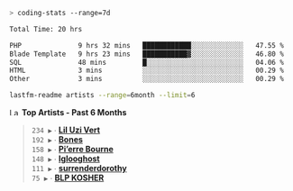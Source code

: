 ```zsh
> coding-stats --range=7d
```

<!--START_SECTION:waka-->

```txt
Total Time: 20 hrs

PHP              9 hrs 32 mins   ████████████░░░░░░░░░░░░░   47.55 %
Blade Template   9 hrs 23 mins   ███████████▓░░░░░░░░░░░░░   46.80 %
SQL              48 mins         █░░░░░░░░░░░░░░░░░░░░░░░░   04.06 %
HTML             3 mins          ░░░░░░░░░░░░░░░░░░░░░░░░░   00.29 %
Other            3 mins          ░░░░░░░░░░░░░░░░░░░░░░░░░   00.29 %
```

<!--END_SECTION:waka-->

```zsh
lastfm-readme artists --range=6month --limit=6
```

<!--START_LASTFM_ARTISTS:{"period": "6month", "rows": 6}-->
<a href="https://last.fm" target="_blank"><img src="https://user-images.githubusercontent.com/17434202/215290617-e793598d-d7c9-428f-9975-156db1ba89cc.svg" alt="Last.fm Logo" width="18" height="13"/></a> **Top Artists - Past 6 Months**

> `234 ▶️` ∙ **[Lil Uzi Vert](https://www.last.fm/music/Lil+Uzi+Vert)**<br/>
> `192 ▶️` ∙ **[Bones](https://www.last.fm/music/Bones)**<br/>
> `158 ▶️` ∙ **[Pi’erre Bourne](https://www.last.fm/music/Pi%E2%80%99erre+Bourne)**<br/>
> `148 ▶️` ∙ **[Iglooghost](https://www.last.fm/music/Iglooghost)**<br/>
> `111 ▶️` ∙ **[surrenderdorothy](https://www.last.fm/music/surrenderdorothy)**<br/>
> `75 ▶️` ∙ **[BLP KOSHER](https://www.last.fm/music/BLP+KOSHER)**<br/>
<!--END_LASTFM_ARTISTS-->
